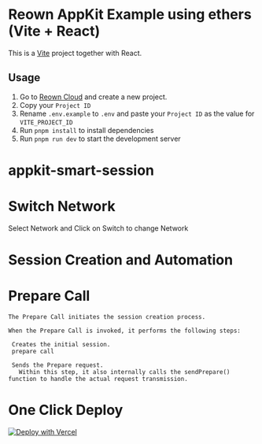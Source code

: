 # Reown AppKit Example using ethers (Vite + React)

This is a [Vite](https://vitejs.dev) project together with React.

## Usage

1. Go to [Reown Cloud](https://cloud.reown.com) and create a new project.
2. Copy your `Project ID`
3. Rename `.env.example` to `.env` and paste your `Project ID` as the value for `VITE_PROJECT_ID`
4. Run `pnpm install` to install dependencies
5. Run `pnpm run dev` to start the development server

# appkit-smart-session

# Switch Network
Select Network and Click on Switch to change Network

# Session Creation and Automation
 # Prepare Call
    The Prepare Call initiates the session creation process.

    When the Prepare Call is invoked, it performs the following steps:

     Creates the initial session.
     prepare call

     Sends the Prepare request.
       Within this step, it also internally calls the sendPrepare() function to handle the actual request transmission.

# One Click Deploy

[![Deploy with Vercel](https://vercel.com/button)](https://vercel.com/new/clone?repository-url=https%3A%2F%2Fgithub.com%2Fnasirfunavry%2Fsmart-session-demo%2Ftree%2Fdev&env=VITE_PROJECT_ID,NEXT_PUBLIC_PROJECT_ID,VITE_ECDSA_PRIVATE_KEY&envDescription=Test%20File%20of%20.env%20File%20here&envLink=https%3A%2F%2Fgithub.com%2Fnasirfunavry%2Fsmart-session-demo%2Fblob%2Fdev%2F.env.test&project-name=onecclick&repository-name=oneclick)
